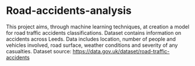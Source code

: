 # Road-accidents-analysis

This project aims, through machine learning techniques, at creation a model for road traffic accidents classifications. Dataset contains information on accidents across Leeds. Data includes location, number of people and vehicles involved, road surface, weather conditions and severity of any casualties. 
Dataset source: https://data.gov.uk/dataset/road-traffic-accidents
